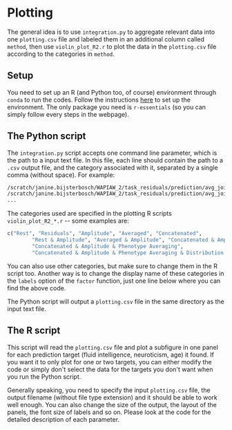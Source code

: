 # Plotting

The general idea is to use `integration.py` to aggregate relevant data into one `plotting.csv` file and labeled them in an additional column called `method`, then use `violin_plot_R2.r` to plot the data in the `plotting.csv` file according to the categories in `method`.

## Setup

You need to set up an R (and Python too, of course) environment through `conda` to run the codes. Follow the instructions [here](https://sites.wustl.edu/chpc/resources/software/r/) to set up the environment. The only package you need is `r-essentials` (so you can simply follow every steps in the webpage).

## The Python script

The `integration.py` script accepts one command line parameter, which is the path to a input text file. In this file, each line should contain the path to a `.csv` output file, and the category associated with it, separated by a single comma (without space). For example:

```bash
/scratch/janine.bijsterbosch/WAPIAW_2/task_residuals/prediction/avg_joint_proj_amp_fi_2500.csv,Averaged & Amplitude
/scratch/janine.bijsterbosch/WAPIAW_2/task_residuals/prediction/avg_joint_proj_fi_2500.csv,Average
...
```

The categories used are specified in the plotting R scripts `violin_plot_R2_*.r` -- some examples are:

```R
c("Rest", "Residuals", "Amplitude", "Averaged", "Concatenated",
        "Rest & Amplitude", "Averaged & Amplitude", "Concatenated & Amplitude",
        "Concatenated & Amplitude & Phenotype Averaging",
        "Concatenated & Amplitude & Phenotype Averaging & Distribution Flattening")
```

You can also use other categories, but make sure to change them in the R script too. Another way is to change the display name of these categories in the `labels` option of the `factor` function, just one line below where you can find the above code.

The Python script will output a `plotting.csv` file in the same directory as the input text file.

## The R script

This script will read the `plotting.csv` file and plot a subfigure in one panel for each prediction target (fluid intelligence, neuroticism, age) it found. If you want it to only plot for one or two targets, you can either modify the code or simply don't select the data for the targets you don't want when you run the Python script.

Generally speaking, you need to specify the input `plotting.csv` file, the output filename (without file type extension) and it should be able to work well enough. You can also change the size of the output, the layout of the panels, the font size of labels and so on. Please look at the code for the detailed description of each parameter.
